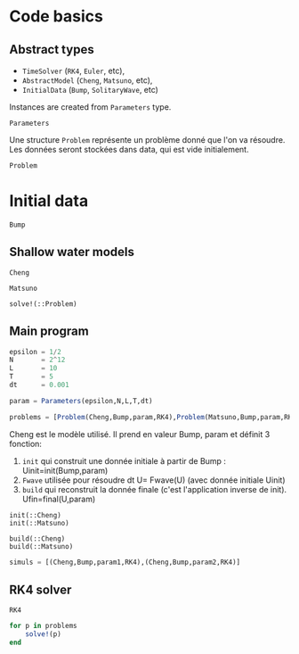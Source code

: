 # Code basics

## Abstract types

  - `TimeSolver` (`RK4`, `Euler`, etc), 
  - `AbstractModel` (`Cheng`, `Matsuno`, etc), 
  - `InitialData` (`Bump`, `SolitaryWave`, etc)

Instances are created from `Parameters` type.

```@docs
Parameters
```

Une structure `Problem`  représente un problème donné que l'on va résoudre.
Les données seront stockées dans data, qui est vide initialement.

```@docs
Problem
```

# Initial data

```@docs
Bump
```

## Shallow water models

```@docs
Cheng
```

```@docs
Matsuno
```

```@docs
solve!(::Problem)
```

## Main program

```julia
epsilon = 1/2
N       = 2^12
L       = 10
T       = 5
dt      = 0.001

param = Parameters(epsilon,N,L,T,dt)

problems = [Problem(Cheng,Bump,param,RK4),Problem(Matsuno,Bump,param,RK4)]
```

Cheng est le modèle utilisé. Il prend en valeur Bump, param et définit 3 fonction:
  1. `init` qui construit une donnée initiale à partir de Bump : Uinit=init(Bump,param)
  2. `Fwave` utilisée pour résoudre dt U= Fwave(U) (avec donnée initiale Uinit)
  3. `build` qui reconstruit la donnée finale (c'est l'application inverse de init). Ufin=final(U,param)

```@docs
init(::Cheng)
init(::Matsuno)
```

```@docs
build(::Cheng)
build(::Matsuno)
```

```julia
simuls = [(Cheng,Bump,param1,RK4),(Cheng,Bump,param2,RK4)]
```

## RK4 solver

```@docs
RK4
```

```julia
for p in problems
    solve!(p)
end
```  
